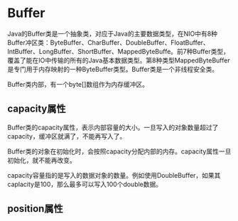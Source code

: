 # Buffer

Java的Buffer类是一个抽象类，对应于Java的主要数据类型，在NIO中有8种Buffer冲区类：ByteBuffer、CharBuffer、DoubleBuffer、FloatBuffer、IntBuffer、LongBuffer、ShortBuffer、MappedByteBuffe。前7种Buffer类型，覆盖了能在IO中传输的所有的Java基本数据类型。第8种类型MappedByteBuffer是专门用于内存映射的一种ByteBuffer类型。Buffer类是一个非线程安全类。

Buffer类内部，有一个byte[]数组作为内存缓冲区。

## capacity属性

Buffer类的capacity属性，表示内部容量的大小。一旦写入的对象数量超过了capacity，缓冲区就满了，不能再写入了。

Buffer类的对象在初始化时，会按照capacity分配内部的内存。capacity属性一旦初始化，就不能再改变。

capacity容量指的是写入的数据对象的数量。例如使用DoubleBuffer，如果其caplacity是100，那么最多可以写入100个double数据。

## position属性

